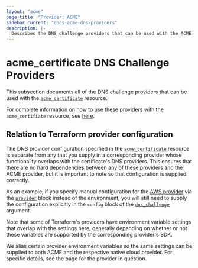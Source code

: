 ```yaml
---
layout: "acme"
page_title: "Provider: ACME"
sidebar_current: "docs-acme-dns-providers"
description: |-
  Describes the DNS challenge providers that can be used with the ACME provider.
---
```


# acme_certificate DNS Challenge Providers

This subsection documents all of the DNS challenge providers that can be used
with the [`acme_certificate`][resource-acme-certificate] resource.

[resource-acme-certificate]: /docs/providers/acme/r/certificate.html

For complete information on how to use these providers with the
`acme_certifiate` resource, see
[here][resource-acme-certificate-dns-challenges].

[resource-acme-certificate-dns-challenges]: /docs/providers/acme/r/certificate.html#using-dns-challenges

## Relation to Terraform provider configuration

The DNS provider configuration specified in the
[`acme_certificate`][resource-acme-certificate] resource is separate from any
that you supply in a corresponding provider whose functionality overlaps with
the certificate's DNS providers.  This ensures that there are no hard
dependencies between any of these providers and the ACME provider, but it is
important to note so that configuration is supplied correctly.

As an example, if you specify manual configuration for the [AWS
provider][tf-provider-aws] via the [`provider`][tf-providers] block instead of
the environment, you will still need to supply the configuration explicitly in
the `config` block of the
[`dns_challenge`][resource-acme-certificate-dns-challenge-arg] argument.

[tf-provider-aws]: /docs/providers/aws/index.html
[tf-providers]: /docs/configuration/providers.html
[resource-acme-certificate-dns-challenge-arg]: /docs/providers/acme/r/certificate.html#dns_challenge

Note that some of Terraform's providers have environment variable settings that
overlap with the settings here, generally depending on whether or not these
variables are supported by the corresponding provider's SDK.

We alias certain provider environment variables so the same settings can be
supplied to both ACME and the respective native cloud provider. For specific
details, see the page for the provider in question.
